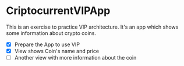 # CriptocurrentVIPApp

This is an exercise to practice VIP architecture.
It's an app which shows some information about crypto coins. 

- [x] Prepare the App to use VIP
- [x] View shows Coin's name and price
- [ ] Another view with more information about the coin 
